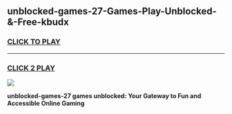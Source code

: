 
## unblocked-games-27-Games-Play-Unblocked-&-Free-kbudx
<h3>
<a href="https://premium76.site?title=unblocked-games-27&ref=24A">CLICK TO PLAY</a></h3>
<hr>

<h3>
<a href="https://premium76.site?title=unblocked-games-27&ref=24A">CLICK 2 PLAY</a>
  
</h3>

<a href="https://premium76.site?title=unblocked-games-27&ref=24A"><img src="https://clearcache.store/games.png"></a>


**unblocked-games-27 games unblocked: Your Gateway to Fun and Accessible Online Gaming**
